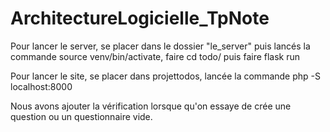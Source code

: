 # ArchitectureLogicielle_TpNote

Pour lancer le server, se placer dans le dossier "le_server" puis lancés la commande source venv/bin/activate,
faire cd todo/
puis faire flask run

Pour lancer le site, se placer dans projettodos, lancée la commande php -S localhost:8000


Nous avons ajouter la vérification lorsque qu'on essaye de crée une question ou un questionnaire vide.